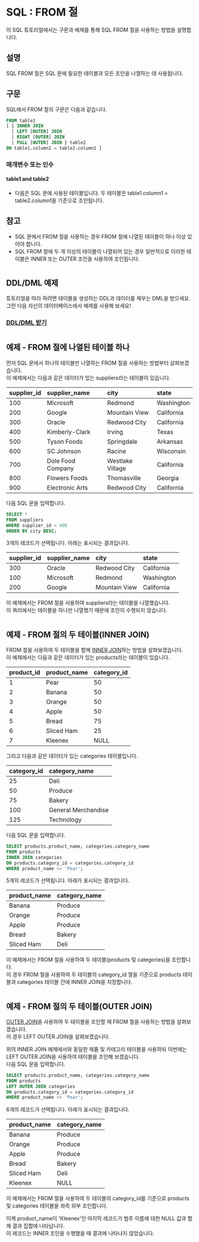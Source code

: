 # SQL : FROM 절

이 SQL 튜토리얼에서는 구문과 예제를 통해 SQL FROM 절을 사용하는 방법을 설명합니다.

## 설명
SQL FROM 절은 SQL 문에 필요한 테이블과 모든 조인을 나열하는 데 사용됩니다.

## 구문
SQL에서 FROM 절의 구문은 다음과 같습니다.
```SQL
FROM table1
[ { INNER JOIN
  | LEFT [OUTER] JOIN
  | RIGHT [OUTER] JOIN
  | FULL [OUTER] JOIN } table2
ON table1.column1 = table2.column1 ]
```
### 매개변수 또는 인수
#### **table1 and table2**
- 다음은 SQL 문에 사용된 테이블입니다. 두 테이블은 table1.column1 = table2.column1을 기준으로 조인됩니다.

## 참고
- SQL 문에서 FROM 절을 사용하는 경우 FROM 절에 나열된 테이블이 하나 이상 있어야 합니다.
- SQL FROM 절에 두 개 이상의 테이블이 나열되어 있는 경우 일반적으로 이러한 테이블은 INNER 또는 OUTER 조인을 사용하여 조인됩니다.

#
## DDL/DML 예제
튜토리얼을 따라 하려면 테이블을 생성하는 DDL과 데이터를 채우는 DML을 받으세요. 그런 다음 자신의 데이터베이스에서 예제를 사용해 보세요!
### [DDL/DML 받기](https://www.techonthenet.com/sql/from_ddl.php)

#
## 예제 - FROM 절에 나열된 테이블 하나
먼저 SQL 문에서 하나의 테이블만 나열하는 FROM 절을 사용하는 방법부터 살펴보겠습니다.  
이 예제에서는 다음과 같은 데이터가 있는 suppliers라는 테이블이 있습니다.

| supplier_id | supplier_name     | city             | state      |
| :---------- | :---------------- | :--------------- | :--------- |
| 100         | Microsoft         | Redmond          | Washington |
| 200         | Google            | Mountain View    | California |
| 300         | Oracle            | Redwood City     | California |
| 400         | Kimberly-Clark    | Irving           | Texas      |
| 500         | Tyson Foods       | Springdale       | Arkansas   |
| 600         | SC Johnson        | Racine           | Wisconsin  |
| 700         | Dole Food Company | Westlake Village | California |
| 800         | Flowers Foods     | Thomasville      | Georgia    |
| 900         | Electronic Arts   | Redwood City     | California |

다음 SQL 문을 입력합니다.
```SQL
SELECT *
FROM suppliers
WHERE supplier_id < 400
ORDER BY city DESC;
```
3개의 레코드가 선택됩니다. 아래는 표시되는 결과입니다.

| supplier_id | supplier_name | city          | state      |
| :---------- | :------------ | :------------ | :--------- |
| 300         | Oracle        | Redwood City  | California |
| 100         | Microsoft     | Redmond       | Washington |
| 200         | Google        | Mountain View | California |

이 예제에서는 FROM 절을 사용하여 suppliers라는 테이블을 나열했습니다.  
이 쿼리에서는 테이블을 하나만 나열했기 때문에 조인이 수행되지 않습니다.

#
## 예제 - FROM 절의 두 테이블(INNER JOIN)
FROM 절을 사용하여 두 테이블을 함께 [INNER JOIN](https://github.com/riz-jeong/TechOnTheNet-Korean-Translation/blob/master/SQL/INNER_JOIN_튜토리얼.md)하는 방법을 살펴보겠습니다.  
이 예제에서는 다음과 같은 데이터가 있는 products라는 테이블이 있습니다.

| product_id | product_name | category_id |
| :--------- | :----------- | :---------- |
| 1          | Pear         | 50          |
| 2          | Banana       | 50          |
| 3          | Orange       | 50          |
| 4          | Apple        | 50          |
| 5          | Bread        | 75          |
| 6          | Sliced Ham   | 25          |
| 7          | Kleenex      | NULL        |

그리고 다음과 같은 데이터가 있는 categories 테이블입니다.

| category_id | category_name       |
| :---------- | :------------------ |
| 25          | Deli                |
| 50          | Produce             |
| 75          | Bakery              |
| 100         | General Merchandise |
| 125         | Technology          |

다음 SQL 문을 입력합니다.
```SQL
SELECT products.product_name, categories.category_name
FROM products 
INNER JOIN categories
ON products.category_id = categories.category_id
WHERE product_name <> 'Pear';
```
5개의 레코드가 선택됩니다. 아래가 표시되는 결과입니다.

| product_name | category_name |
| :----------- | :------------ |
| Banana       | Produce       |
| Orange       | Produce       |
| Apple        | Produce       |
| Bread        | Bakery        |
| Sliced Ham   | Deli          |

이 예제에서는 FROM 절을 사용하여 두 테이블(products 및 categories)을 조인합니다.  
이 경우 FROM 절을 사용하여 두 테이블의 category_id 열을 기준으로 products 테이블과 categories 테이블 간에 INNER JOIN을 지정합니다.

#
## 예제 - FROM 절의 두 테이블(OUTER JOIN)
[OUTER JOIN](https://github.com/riz-jeong/TechOnTheNet-Korean-Translation/blob/master/SQL/OUTER_JOIN_튜토리얼.md)을 사용하여 두 테이블을 조인할 때 FROM 절을 사용하는 방법을 살펴보겠습니다.  
이 경우 LEFT OUTER JOIN을 살펴보겠습니다.

위의 INNER JOIN 예제에서와 동일한 제품 및 카테고리 테이블을 사용하되 이번에는 LEFT OUTER JOIN을 사용하여 테이블을 조인해 보겠습니다.  
다음 SQL 문을 입력합니다.

```SQL
SELECT products.product_name, categories.category_name
FROM products 
LEFT OUTER JOIN categories
ON products.category_id = categories.category_id
WHERE product_name <> 'Pear';
```
6개의 레코드가 선택됩니다. 아래가 표시되는 결과입니다.

| product_name | category_name |
| :----------- | :------------ |
| Banana       | Produce       |
| Orange       | Produce       |
| Apple        | Produce       |
| Bread        | Bakery        |
| Sliced Ham   | Deli          |
| Kleenex      | NULL          |

이 예제에서는 FROM 절을 사용하여 두 테이블의 category_id를 기준으로 products 및 categories 테이블을 좌측 외부 조인합니다.

이제 product_name이 'Kleenex'인 마지막 레코드가 범주 이름에 대한 NULL 값과 함께 결과 집합에 나타납니다.  
이 레코드는 INNER 조인을 수행했을 때 결과에 나타나지 않았습니다.